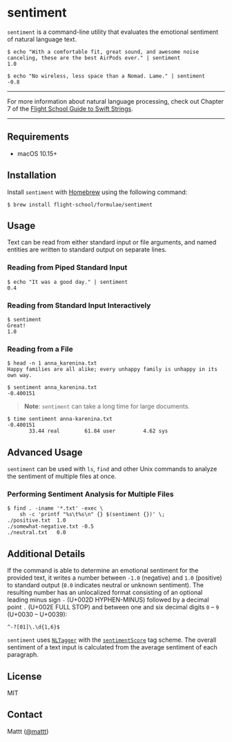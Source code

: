 # sentiment

`sentiment` is a command-line utility that
evaluates the emotional sentiment of natural language text.

```terminal
$ echo "With a comfortable fit, great sound, and awesome noise canceling, these are the best AirPods ever." | sentiment
1.0

$ echo "No wireless, less space than a Nomad. Lame." | sentiment
-0.8
```

---

For more information about natural language processing,
check out Chapter 7 of the
[Flight School Guide to Swift Strings](https://flight.school/books/strings).

---

## Requirements

- macOS 10.15+

## Installation

Install `sentiment` with [Homebrew](https://brew.sh) using the following command:

```terminal
$ brew install flight-school/formulae/sentiment
```

## Usage

Text can be read from either standard input or file arguments,
and named entities are written to standard output on separate lines.

### Reading from Piped Standard Input

```terminal
$ echo "It was a good day." | sentiment
0.4

```

### Reading from Standard Input Interactively

```terminal
$ sentiment
Great!
1.0
```

### Reading from a File

```terminal
$ head -n 1 anna_karenina.txt
Happy families are all alike; every unhappy family is unhappy in its own way.

$ sentiment anna_karenina.txt
-0.400151

```

> **Note**: `sentiment` can take a long time for large documents.

```terminal
$ time sentiment anna-karenina.txt
-0.400151
       33.44 real        61.84 user         4.62 sys

```

## Advanced Usage

`sentiment` can be used with `ls`, `find` and other Unix commands
to analyze the sentiment of multiple files at once.

### Performing Sentiment Analysis for Multiple Files

```terminal
$ find . -iname '*.txt' -exec \
    sh -c 'printf "%s\t%s\n" {} $(sentiment {})' \;
./positive.txt	1.0
./somewhat-negative.txt	-0.5
./neutral.txt	0.0

```

## Additional Details

If the command is able to determine an emotional sentiment for the provided text,
it writes a number between `-1.0` (negative) and `1.0` (positive)
to standard output (`0.0` indicates neutral or unknown sentiment).
The resulting number has an unlocalized format
consisting of an optional leading minus sign `-` (U+002D HYPHEN-MINUS)
followed by a decimal point `.` (U+002E FULL STOP)
and between one and six decimal digits `0` – `9` (U+0030 – U+0039):

```regexp
^-?[01]\.\d{1,6}$
```

`sentiment` uses
[`NLTagger`](https://developer.apple.com/documentation/naturallanguage/nltagger)
with the
[`sentimentScore`](https://developer.apple.com/documentation/naturallanguage/nltagscheme/3113856-sentimentscore)
tag scheme.
The overall sentiment of a text input is calculated from
the average sentiment of each paragraph.

## License

MIT

## Contact

Mattt ([@mattt](https://twitter.com/mattt))
